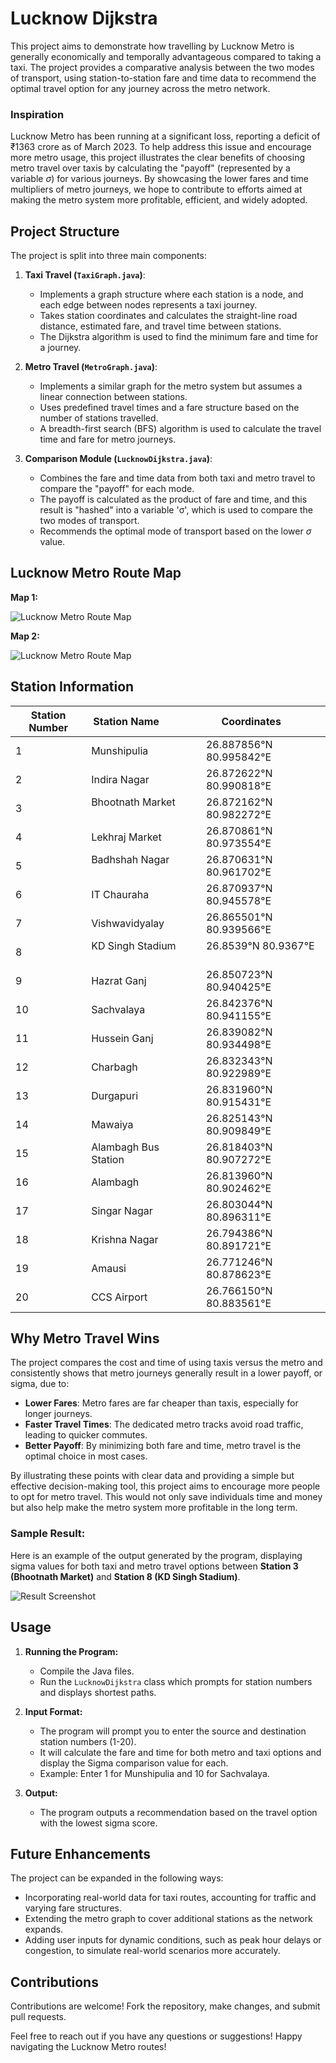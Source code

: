 # Lucknow Dijkstra

This project aims to demonstrate how travelling by Lucknow Metro is generally economically and temporally advantageous compared to taking a taxi. The project provides a comparative analysis between the two modes of transport, using station-to-station fare and time data to recommend the optimal travel option for any journey across the metro network.

### Inspiration

Lucknow Metro has been running at a significant loss, reporting a deficit of ₹1363 crore as of March 2023. To help address this issue and encourage more metro usage, this project illustrates the clear benefits of choosing metro travel over taxis by calculating the "payoff" (represented by a variable $σ$) for various journeys. By showcasing the lower fares and time multipliers of metro journeys, we hope to contribute to efforts aimed at making the metro system more profitable, efficient, and widely adopted.

## Project Structure

The project is split into three main components:

1. **Taxi Travel (`TaxiGraph.java`)**:
   - Implements a graph structure where each station is a node, and each edge between nodes represents a taxi journey.
   - Takes station coordinates and calculates the straight-line road distance, estimated fare, and travel time between stations.
   - The Dijkstra algorithm is used to find the minimum fare and time for a journey.

2. **Metro Travel (`MetroGraph.java`)**:
   - Implements a similar graph for the metro system but assumes a linear connection between stations.
   - Uses predefined travel times and a fare structure based on the number of stations travelled.
   - A breadth-first search (BFS) algorithm is used to calculate the travel time and fare for metro journeys.

3. **Comparison Module (`LucknowDijkstra.java`)**:
   - Combines the fare and time data from both taxi and metro travel to compare the "payoff" for each mode.
   - The payoff is calculated as the product of fare and time, and this result is "hashed" into a variable 'σ', which is used to compare the two modes of transport.
   - Recommends the optimal mode of transport based on the lower $σ$ value.

## Lucknow Metro Route Map

**Map 1:**

![Lucknow Metro Route Map](1200px-Lucknow_Metro_Route_Map_(Tentative).svg.png)

**Map 2:**

![Lucknow Metro Route Map](604-6049952_lucknow-metro-route-map-hd-png-download.png)

## Station Information

| Station Number | Station Name             | Coordinates          |
|----------------|--------------------------|----------------------|
| 1              | Munshipulia              | 26.887856°N 80.995842°E |
| 2              | Indira Nagar             | 26.872622°N 80.990818°E |
| 3              | Bhootnath Market         | 26.872162°N 80.982272°E |
| 4              | Lekhraj Market           | 26.870861°N 80.973554°E |
| 5              | Badhshah Nagar           | 26.870631°N 80.961702°E |
| 6              | IT Chauraha              | 26.870937°N 80.945578°E |
| 7              | Vishwavidyalay           | 26.865501°N 80.939566°E |
| 8              | KD Singh Stadium         | 26.8539°N 80.9367°E     |
| 9              | Hazrat Ganj              | 26.850723°N 80.940425°E |
| 10             | Sachvalaya               | 26.842376°N 80.941155°E |
| 11             | Hussein Ganj             | 26.839082°N 80.934498°E |
| 12             | Charbagh                 | 26.832343°N 80.922989°E |
| 13             | Durgapuri                | 26.831960°N 80.915431°E |
| 14             | Mawaiya                  | 26.825143°N 80.909849°E |
| 15             | Alambagh Bus Station     | 26.818403°N 80.907272°E |
| 16             | Alambagh                 | 26.813960°N 80.902462°E |
| 17             | Singar Nagar             | 26.803044°N 80.896311°E |
| 18             | Krishna Nagar            | 26.794386°N 80.891721°E |
| 19             | Amausi                   | 26.771246°N 80.878623°E |
| 20             | CCS Airport              | 26.766150°N 80.883561°E |

## Why Metro Travel Wins
The project compares the cost and time of using taxis versus the metro and consistently shows that metro journeys generally result in a lower payoff, or sigma, due to:

   - **Lower Fares**: Metro fares are far cheaper than taxis, especially for longer journeys.
   - **Faster Travel Times**: The dedicated metro tracks avoid road traffic, leading to quicker commutes.
   - **Better Payoff**: By minimizing both fare and time, metro travel is the optimal choice in most cases.

By illustrating these points with clear data and providing a simple but effective decision-making tool, this project aims to encourage more people to opt for metro travel. This would not only save individuals time and money but also help make the metro system more profitable in the long term.

### Sample Result:
Here is an example of the output generated by the program, displaying sigma values for both taxi and metro travel options between **Station 3 (Bhootnath Market)** and **Station 8 (KD Singh Stadium)**.

![Result Screenshot](result.png)

## Usage

1. **Running the Program:**
   - Compile the Java files.
   - Run the `LucknowDijkstra` class which prompts for station numbers and displays shortest paths.

2. **Input Format:**
   - The program will prompt you to enter the source and destination station numbers (1-20).
   - It will calculate the fare and time for both metro and taxi options and display the Sigma comparison value for each.
   - Example: Enter 1 for Munshipulia and 10 for Sachvalaya.

3. **Output:**
   - The program outputs a recommendation based on the travel option with the lowest sigma score.

## Future Enhancements
The project can be expanded in the following ways:

   - Incorporating real-world data for taxi routes, accounting for traffic and varying fare structures.
   - Extending the metro graph to cover additional stations as the network expands.
   - Adding user inputs for dynamic conditions, such as peak hour delays or congestion, to simulate real-world scenarios more accurately.

## Contributions
Contributions are welcome! Fork the repository, make changes, and submit pull requests.

Feel free to reach out if you have any questions or suggestions! Happy navigating the Lucknow Metro routes!
